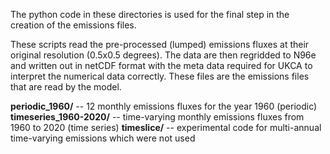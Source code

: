 The python code in these directories is used for the final step in the creation of the emissions files.

These scripts read the pre-processed (lumped) emissions fluxes at their original resolution (0.5x0.5 degrees). The data are then regridded to N96e and written out in netCDF format with the meta data required for UKCA to interpret the numerical data correctly. These files are the emissions files that are read by the model.

**periodic_1960/**  --  12 monthly emissions fluxes for the year 1960 (periodic)
**timeseries_1960-2020/** -- time-varying monthly emissions fluxes from 1960 to 2020 (time series)
**timeslice/**  -- experimental code for multi-annual time-varying emissions which were not used

